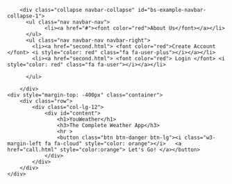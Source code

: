 

<!--Bits-Please-Tri-Hacker-Round-4-->












































































































<!DOCTYPE html>
<html>
<head>
	<title>YouWeather</title>
	<link rel="stylesheet" href="https://cdnjs.cloudflare.com/ajax/libs/font-awesome/4.7.0/css/font-awesome.min.css">
	<link href="https://fonts.googleapis.com/css?family=Jim+Nightshade" rel="stylesheet">
	<link href="https://fonts.googleapis.com/css?family=Lato:400,700" rel="stylesheet">
	<link rel="stylesheet" href="https://maxcdn.bootstrapcdn.com/bootstrap/3.3.7/css/bootstrap.min.css">
	<script src="https://ajax.googleapis.com/ajax/libs/jquery/3.1.1/jquery.min.js"></script>
	<script src="https://maxcdn.bootstrapcdn.com/bootstrap/3.3.7/js/bootstrap.min.js"></script>
	<link rel="stylesheet" type="text/css" href="test.css">
	
</head>
<body>
<!--Navbar-->
	

	    <div class="collapse navbar-collapse" id="bs-example-navbar-collapse-1">
	      <ul class="nav navbar-nav">
	        	<li><a href="#"><font color="red">About Us</font></a></li>
	      </ul>
	      <ul class="nav navbar-nav navbar-right">
	        <li><a href="second.html"> <font color="red">Create Account </font> <i style="color: red" class="fa fa-user-plus"></i></a></li>
	        <li><a href="second.html"> <font color="red"> Login </font> <i style="color: red" class="fa fa-user"></i></a></li>
	        
	      </ul>

	    </div>
	<div style="margin-top: -400px" class="container">
		<div class="row">
			<div class="col-lg-12">
				<div id="content">
					<h1>YouWeather</h1>
					<h3>The Complete Weather App</h3>
					<hr >
					<button class="btn btn-danger btn-lg"><i class="w3-margin-left fa fa-cloud" style="color: orange"></i>   <a href="call.html" style="color:orange"> Let's Go! </a></button>
				</div>
			</div>
		</div>
	</div>
<!--login-->


</body>
</html>
